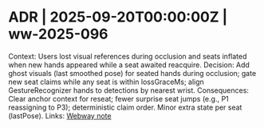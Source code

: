# ADR | 2025-09-20T00:00:00Z | ww-2025-096

Context: Users lost visual references during occlusion and seats inflated when new hands appeared while a seat awaited reacquire.
Decision: Add ghost visuals (last smoothed pose) for seated hands during occlusion; gate new seat claims while any seat is within lossGraceMs; align GestureRecognizer hands to detections by nearest wrist.
Consequences: Clear anchor context for reseat; fewer surprise seat jumps (e.g., P1 reassigning to P3); deterministic claim order. Minor extra state per seat (lastPose).
Links: [Webway note](../../../../scaffolds/webway_ww-2025-096_v2_camera_dual_viz.md)
